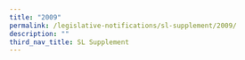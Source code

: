```yaml
---
title: "2009"
permalink: /legislative-notifications/sl-supplement/2009/
description: ""
third_nav_title: SL Supplement
---
```

